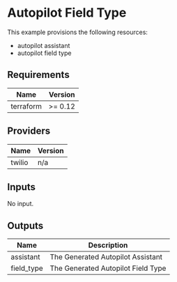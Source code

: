 # Autopilot Field Type

This example provisions the following resources:

- autopilot assistant
- autopilot field type

## Requirements

| Name      | Version |
| --------- | ------- |
| terraform | >= 0.12 |

## Providers

| Name   | Version |
| ------ | ------- |
| twilio | n/a     |

## Inputs

No input.

## Outputs

| Name       | Description                        |
| ---------- | ---------------------------------- |
| assistant  | The Generated Autopilot Assistant  |
| field_type | The Generated Autopilot Field Type |
